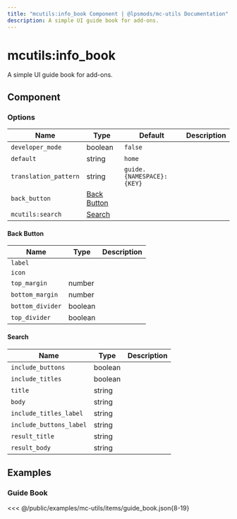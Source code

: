 ```yaml
---
title: "mcutils:info_book Component | @lpsmods/mc-utils Documentation"
description: A simple UI guide book for add-ons.
---
```


# mcutils:info_book

A simple UI guide book for add-ons.

## Component

### Options

| Name                  | Type                        | Default                   | Description |
| --------------------- | --------------------------- | ------------------------- | ----------- |
| `developer_mode`      | boolean                     | `false`                   |             |
| `default`             | string                      | `home`                    |             |
| `translation_pattern` | string                      | `guide.{NAMESPACE}:{KEY}` |             |
| `back_button`         | [Back Button](#back-button) |                           |             |
| `mcutils:search`      | [Search](#search)           |                           |             |

#### Back Button

| Name             | Type    | Description |
| ---------------- | ------- | ----------- |
| `label`          |         |             |
| `icon`           |         |             |
| `top_margin`     | number  |             |
| `bottom_margin`  | number  |             |
| `bottom_divider` | boolean |             |
| `top_divider`    | boolean |             |

#### Search

| Name                    | Type    | Description |
| ----------------------- | ------- | ----------- |
| `include_buttons`       | boolean |             |
| `include_titles`        | boolean |             |
| `title`                 | string  |             |
| `body`                  | string  |             |
| `include_titles_label`  | string  |             |
| `include_buttons_label` | string  |             |
| `result_title`          | string  |             |
| `result_body`           | string  |             |

## Examples

### Guide Book

<<< @/public/examples/mc-utils/items/guide_book.json{8-19}
